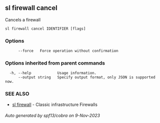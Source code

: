 ## sl firewall cancel

Cancels a firewall

```
sl firewall cancel IDENTIFIER [flags]
```

### Options

```
      --force   Force operation without confirmation
```

### Options inherited from parent commands

```
  -h, --help            Usage information.
      --output string   Specify output format, only JSON is supported now.
```

### SEE ALSO

* [sl firewall](sl_firewall.md)	 - Classic infrastructure Firewalls

###### Auto generated by spf13/cobra on 9-Nov-2023
